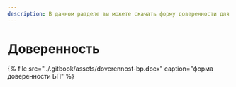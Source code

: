 ```yaml
---
description: В данном разделе вы можете скачать форму доверенности для работы в секторе БП
---
```


# Доверенность

{% file src="../.gitbook/assets/doverennost-bp.docx" caption="форма доверенности БП" %}

